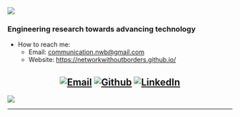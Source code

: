 ![](https://komarev.com/ghpvc/?username=networkwithoutborders&color=864879)
### Engineering research towards advancing technology
- How to reach me:
    - Email: communication.nwb@gmail.com
    - Website: https://networkwithoutborders.github.io/
<center>
    
[![Email](https://img.shields.io/badge/-EMAIL-719FB0?style=for-the-badge&logo=gmail&logoColor=white)](mailto:communication.nwb@gmail.com?subject=[GitHub])
[![Github](https://img.shields.io/badge/github-689683.svg?style=for-the-badge&logo=github)](https://github.com/networkwithoutborders)
[![LinkedIn](https://img.shields.io/badge/-LINKEDIN-864879?style=for-the-badge&logo=linkedin&logoColor=white)](https://www.linkedin.com/company/network-without-borders-nwb/)
---

</center>

![](https://raw.githubusercontent.com/networkwithoutborders/github-stats/master/generated/overview.svg#gh-dark-mode-only)

 ---
 
<!--
**dotslashsimran/dotslashsimran** is a ✨ _special_ ✨ repository because its `README.md` (this file) appears on your GitHub profile.
Here are some ideas to get you started:
- 🔭 I’m currently working on ...
- 🌱 I’m currently learning ...
- 👯 I’m looking to collaborate on ...
- 🤔 I’m looking for help with ...
- 💬 Ask me about ...
- 📫 How to reach me: ...
- 😄 Pronouns: ...
- ⚡ Fun fact: ...
-->
